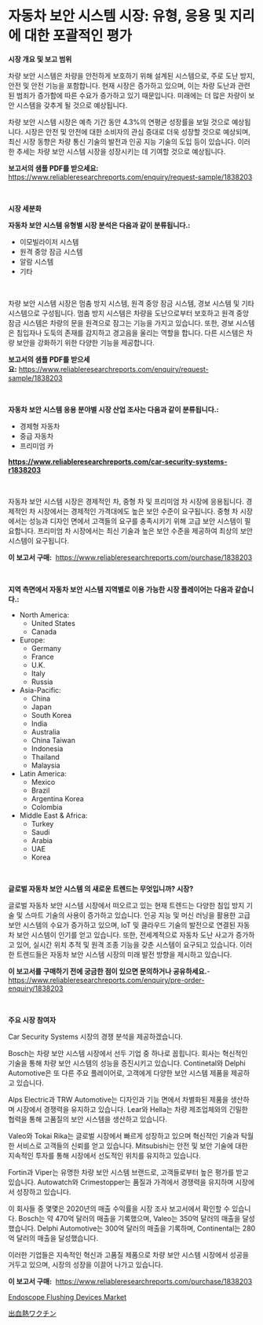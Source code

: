 <p><h1>자동차 보안 시스템 시장: 유형, 응용 및 지리에 대한 포괄적인 평가</h1></p><p><strong>시장 개요 및 보고 범위</strong></p>
<p><p>차량 보안 시스템은 차량을 안전하게 보호하기 위해 설계된 시스템으로, 주로 도난 방지, 안전 및 안전 기능을 포함합니다. 현재 시장은 증가하고 있으며, 이는 차량 도난과 관련된 범죄가 증가함에 따른 수요가 증가하고 있기 때문입니다. 미래에는 더 많은 차량이 보안 시스템을 갖추게 될 것으로 예상됩니다.</p><p>차량 보안 시스템 시장은 예측 기간 동안 4.3%의 연평균 성장률을 보일 것으로 예상됩니다. 시장은 안전 및 안전에 대한 소비자의 관심 증대로 더욱 성장할 것으로 예상되며, 최신 시장 동향은 차량 통신 기술의 발전과 인공 지능 기술의 도입 등이 있습니다. 이러한 추세는 차량 보안 시스템 시장을 성장시키는 데 기여할 것으로 예상됩니다.</p></p>
<p><strong>보고서의 샘플 PDF를 받으세요:</strong> <a href="https://www.reliableresearchreports.com/enquiry/request-sample/1838203">https://www.reliableresearchreports.com/enquiry/request-sample/1838203</a></p>
<p>&nbsp;</p>
<p><strong>시장 세분화</strong></p>
<p><strong>자동차 보안 시스템 유형별 시장 분석은 다음과 같이 분류됩니다.:</strong></p>
<p><ul><li>이모빌라이저 시스템</li><li>원격 중앙 잠금 시스템</li><li>알람 시스템</li><li>기타</li></ul></p>
<p>&nbsp;</p>
<p><p>차량 보안 시스템 시장은 멈춤 방지 시스템, 원격 중앙 잠금 시스템, 경보 시스템 및 기타 시스템으로 구성됩니다. 멈춤 방지 시스템은 차량을 도난으로부터 보호하고 원격 중앙 잠금 시스템은 차량의 문을 원격으로 잠그는 기능을 가지고 있습니다. 또한, 경보 시스템은 침입자나 도둑의 존재를 감지하고 경고음을 울리는 역할을 합니다. 다른 시스템은 차량 보안을 강화하기 위한 다양한 기능을 제공합니다.</p></p>
<p><strong>보고서의 샘플 PDF를 받으세요:</strong>&nbsp;<a href="https://www.reliableresearchreports.com/enquiry/request-sample/1838203">https://www.reliableresearchreports.com/enquiry/request-sample/1838203</a></p>
<p>&nbsp;</p>
<p><strong> 자동차 보안 시스템 응용 분야별 시장 산업 조사는 다음과 같이 분류됩니다.:</strong></p>
<p><ul><li>경제형 자동차</li><li>중급 자동차</li><li>프리미엄 카</li></ul></p>
<p><strong><a href="https://www.reliableresearchreports.com/car-security-systems-r1838203">https://www.reliableresearchreports.com/car-security-systems-r1838203</a></strong></p>
<p>&nbsp;</p>
<p><p>자동차 보안 시스템 시장은 경제적인 차, 중형 차 및 프리미엄 차 시장에 응용됩니다. 경제적인 차 시장에서는 경제적인 가격대에도 높은 보안 수준이 요구됩니다. 중형 차 시장에서는 성능과 디자인 면에서 고객들의 요구를 충족시키기 위해 고급 보안 시스템이 필요합니다. 프리미엄 차 시장에서는 최신 기술과 높은 보안 수준을 제공하여 최상의 보안 시스템이 요구됩니다.</p></p>
<p><strong>이 보고서 구매:</strong>&nbsp; <a href="https://www.reliableresearchreports.com/purchase/1838203">https://www.reliableresearchreports.com/purchase/1838203</a></p>
<p>&nbsp;</p>
<p><strong>지역 측면에서 자동차 보안 시스템 지역별로 이용 가능한 시장 플레이어는 다음과 같습니다.:</strong></p>
<p><ul>
    <li>
        North America:
        <ul>
            <li>United States</li>
            <li>Canada</li>
        </ul>
    </li>
    <li>
        Europe:
        <ul>
            <li>Germany</li>
            <li>France</li>
            <li>U.K.</li>
            <li>Italy</li>
            <li>Russia</li>
        </ul>
    </li>
    <li>
        Asia-Pacific:
        <ul>
            <li>China</li>
            <li>Japan</li>
            <li>South Korea</li>
            <li>India</li>
            <li>Australia</li>
            <li>China Taiwan</li>
            <li>Indonesia</li>
            <li>Thailand</li>
            <li>Malaysia</li>
        </ul>
    </li>
    <li>
        Latin America:
        <ul>
            <li>Mexico</li>
            <li>Brazil</li>
            <li>Argentina Korea</li>
            <li>Colombia</li>
        </ul>
    </li>
    <li>
        Middle East & Africa:
        <ul>
            <li>Turkey</li>
            <li>Saudi</li>
            <li>Arabia</li>
            <li>UAE</li>
            <li>Korea</li>
        </ul>
    </li>
    </ul></p>
<p>&nbsp;</p>
<p><strong>글로벌 자동차 보안 시스템 의 새로운 트렌드는 무엇입니까? 시장?</strong></p>
<p><p>글로벌 자동차 보안 시스템 시장에서 떠오르고 있는 현재 트렌드는 다양한 침입 방지 기술 및 스마트 기술의 사용이 증가하고 있습니다. 인공 지능 및 머신 러닝을 활용한 고급 보안 시스템의 수요가 증가하고 있으며, IoT 및 클라우드 기술의 발전으로 연결된 자동차 보안 시스템이 인기를 얻고 있습니다. 또한, 전세계적으로 자동차 도난 사고가 증가하고 있어, 실시간 위치 추적 및 원격 조종 기능을 갖춘 시스템이 요구되고 있습니다. 이러한 트렌드들은 자동차 보안 시스템 시장의 미래 발전 방향을 제시하고 있습니다.</p></p>
<p><strong>이 보고서를 구매하기 전에 궁금한 점이 있으면 문의하거나 공유하세요.</strong>- <a href="https://www.reliableresearchreports.com/enquiry/pre-order-enquiry/1838203">https://www.reliableresearchreports.com/enquiry/pre-order-enquiry/1838203</a></p>
<p>&nbsp;</p>
<p><strong>주요 시장 참여자</strong></p>
<p><p>Car Security Systems 시장의 경쟁 분석을 제공하겠습니다.</p><p>Bosch는 차량 보안 시스템 시장에서 선두 기업 중 하나로 꼽힙니다. 회사는 혁신적인 기술을 통해 차량 보안 시스템의 성능을 증진시키고 있습니다. Continetal와 Delphi Automotive은 또 다른 주요 플레이어로, 고객에게 다양한 보안 시스템 제품을 제공하고 있습니다.</p><p>Alps Electric과 TRW Automotive는 디자인과 기능 면에서 차별화된 제품을 생산하며 시장에서 경쟁력을 유지하고 있습니다. Lear와 Hella는 차량 제조업체와의 긴밀한 협력을 통해 고품질의 보안 시스템을 생산하고 있습니다.</p><p>Valeo와 Tokai Rika는 글로벌 시장에서 빠르게 성장하고 있으며 혁신적인 기술과 탁월한 서비스로 고객들의 신뢰를 얻고 있습니다. Mitsubishi는 안전 및 보안 기술에 대한 지속적인 투자를 통해 시장에서 선도적인 위치를 유지하고 있습니다.</p><p>Fortin과 Viper는 유명한 차량 보안 시스템 브랜드로, 고객들로부터 높은 평가를 받고 있습니다. Autowatch와 Crimestopper는 품질과 가격에서 경쟁력을 유지하며 시장에서 성장하고 있습니다.</p><p>이 회사들 중 몇몇은 2020년의 매출 수익률을 시장 조사 보고서에서 확인할 수 있습니다. Bosch는 약 470억 달러의 매출을 기록했으며, Valeo는 350억 달러의 매출을 달성했습니다. Delphi Automotive는 300억 달러의 매출을 기록하며, Continental는 280억 달러의 매출을 달성했습니다.</p><p>이러한 기업들은 지속적인 혁신과 고품질 제품으로 차량 보안 시스템 시장에서 성공을 거두고 있으며, 시장의 성장을 이끌어 나가고 있습니다.</p></p>
<p><strong>이 보고서 구매:</strong>&nbsp;&nbsp;<a href="https://www.reliableresearchreports.com/purchase/1838203">https://www.reliableresearchreports.com/purchase/1838203</a></p>
<p><p><a href="https://github.com/dimitrishawkinswaynenp91rgz/Market-Research-Report-List-2/blob/main/endoscope-flushing-devices-market.md">Endoscope Flushing Devices Market</a></p><p><a href="https://github.com/one-cool-chick/Market-Research-Report-List-1/blob/main/828213023567.md">出血熱ワクチン</a></p></p>